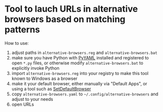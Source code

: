 # Tool to lauch URLs in alternative browsers based on matching patterns

How to use:
1. adjust paths in `alternative-browsers.reg` and `alternative-browsers.bat`
1. make sure you have Python with [PyYAML](https://pyyaml.org/) installed and registered to open `*.py` files, or otherwise modify `alternative-browsers.bat` to explicitly invoke Python
1. import `alternative-browsers.reg` into your registry to make this tool known to Windows as a browser
1. make it your default browser, either manually via "Default Apps", or using a tool such as [SetDefaultBrowser](https://kolbi.cz/blog/2017/11/10/setdefaultbrowser-set-the-default-browser-per-user-on-windows-10-and-server-2016-build-1607/)
1. copy `alternative-browsers.yaml` to `~/.config/alternative-browsers` and adjust to your needs
1. open URLs
